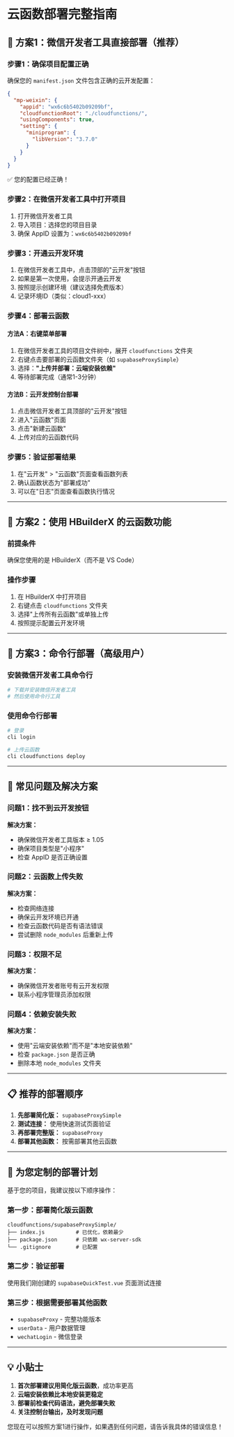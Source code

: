 # 云函数部署完整指南

## 🎯 方案1：微信开发者工具直接部署（推荐）

### 步骤1：确保项目配置正确

确保您的 `manifest.json` 文件包含正确的云开发配置：

```json
{
  "mp-weixin": {
    "appid": "wx6c6b5402b09209bf",
    "cloudfunctionRoot": "./cloudfunctions/",
    "usingComponents": true,
    "setting": {
      "miniprogram": {
        "libVersion": "3.7.0"
      }
    }
  }
}
```

✅ 您的配置已经正确！

### 步骤2：在微信开发者工具中打开项目

1. 打开微信开发者工具
2. 导入项目：选择您的项目目录
3. 确保 AppID 设置为：`wx6c6b5402b09209bf`

### 步骤3：开通云开发环境

1. 在微信开发者工具中，点击顶部的"云开发"按钮
2. 如果是第一次使用，会提示开通云开发
3. 按照提示创建环境（建议选择免费版本）
4. 记录环境ID（类似：cloud1-xxx）

### 步骤4：部署云函数

#### 方法A：右键菜单部署
1. 在微信开发者工具的项目文件树中，展开 `cloudfunctions` 文件夹
2. 右键点击要部署的云函数文件夹（如 `supabaseProxySimple`）
3. 选择：**"上传并部署：云端安装依赖"**
4. 等待部署完成（通常1-3分钟）

#### 方法B：云开发控制台部署
1. 点击微信开发者工具顶部的"云开发"按钮
2. 进入"云函数"页面
3. 点击"新建云函数"
4. 上传对应的云函数代码

### 步骤5：验证部署结果

1. 在"云开发" > "云函数"页面查看函数列表
2. 确认函数状态为"部署成功"
3. 可以在"日志"页面查看函数执行情况

---

## 🎯 方案2：使用 HBuilderX 的云函数功能

### 前提条件
确保您使用的是 HBuilderX（而不是 VS Code）

### 操作步骤
1. 在 HBuilderX 中打开项目
2. 右键点击 `cloudfunctions` 文件夹
3. 选择"上传所有云函数"或单独上传
4. 按照提示配置云开发环境

---

## 🎯 方案3：命令行部署（高级用户）

### 安装微信开发者工具命令行
```bash
# 下载并安装微信开发者工具
# 然后使用命令行工具
```

### 使用命令行部署
```bash
# 登录
cli login

# 上传云函数
cli cloudfunctions deploy
```

---

## 🔧 常见问题及解决方案

### 问题1：找不到云开发按钮
**解决方案：**
- 确保微信开发者工具版本 ≥ 1.05
- 确保项目类型是"小程序"
- 检查 AppID 是否正确设置

### 问题2：云函数上传失败
**解决方案：**
- 检查网络连接
- 确保云开发环境已开通
- 检查云函数代码是否有语法错误
- 尝试删除 `node_modules` 后重新上传

### 问题3：权限不足
**解决方案：**
- 确保微信开发者账号有云开发权限
- 联系小程序管理员添加权限

### 问题4：依赖安装失败
**解决方案：**
- 使用"云端安装依赖"而不是"本地安装依赖"
- 检查 `package.json` 是否正确
- 删除本地 `node_modules` 文件夹

---

## 📋 推荐的部署顺序

1. **先部署简化版：** `supabaseProxySimple`
2. **测试连接：** 使用快速测试页面验证
3. **再部署完整版：** `supabaseProxy`
4. **部署其他函数：** 按需部署其他云函数

---

## 🎯 为您定制的部署计划

基于您的项目，我建议按以下顺序操作：

### 第一步：部署简化版云函数
```
cloudfunctions/supabaseProxySimple/
├── index.js          # 已优化，依赖最少
├── package.json      # 只依赖 wx-server-sdk
└── .gitignore        # 已配置
```

### 第二步：验证部署
使用我们刚创建的 `supabaseQuickTest.vue` 页面测试连接

### 第三步：根据需要部署其他函数
- `supabaseProxy` - 完整功能版本
- `userData` - 用户数据管理
- `wechatLogin` - 微信登录

---

## 💡 小贴士

1. **首次部署建议用简化版云函数**，成功率更高
2. **云端安装依赖比本地安装更稳定**
3. **部署前检查代码语法，避免部署失败**
4. **关注控制台输出，及时发现问题**

您现在可以按照方案1进行操作，如果遇到任何问题，请告诉我具体的错误信息！
